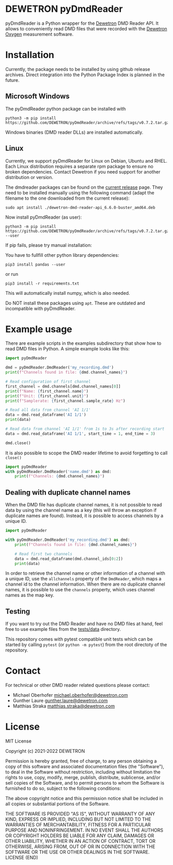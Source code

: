 # DEWETRON pyDmdReader

pyDmdReader is a Python wrapper for the [Dewetron](https://www.dewetron.com/) DMD Reader API.
It allows to conveniently read DMD files that were recorded with the [Dewetron Oxygen](https://www.dewetron.com/products/oxygen-measurement-software/) measurement software.

# Installation

Currently, the package needs to be installed by using github release archives.
Direct integration into the Python Package Index is planned in the future.

## Microsoft Windows

The pyDmdReader python package can be installed with

```
python3 -m pip install https://github.com/DEWETRON/pyDmdReader/archive/refs/tags/v0.7.2.tar.gz
```

Windows binaries (DMD reader DLLs) are installed automatically.

## Linux

Currently, we support pyDmdReader for Linux on Debian, Ubuntu and RHEL.
Each Linux distribution requires a separate rpm package to ensure no broken dependencies.
Contact Dewetron if you need support for another distribution or version.

The dmdreader packages can be found on the [current release](https://github.com/DEWETRON/pyDmdReader/releases/latest) page.
They need to be installed manually using the following command (adapt the filename to the one downloaded from the current release):

```
sudo apt install ./dewetron-dmd-reader-api_6.6.0-buster_amd64.deb
```

Now install pyDmdReader (as user):
```
python3 -m pip install https://github.com/DEWETRON/pyDmdReader/archive/refs/tags/v0.7.2.tar.gz --user
```

If pip fails, please try manual installation:

You have to fullfill other python library dependencies:

```
pip3 install pandas --user
```

or run
```
pip3 install -r requirements.txt
```

This will automatically install numpy, which is also needed.

Do NOT install these packages using `apt`.
These are outdated and incompatible with pyDmdReader.

# Example usage
There are example scripts in the examples subdirectory that show how to read DMD files in Python. A simple example looks like this:
```python
import pyDmdReader

dmd = pyDmdReader.DmdReader('my_recording.dmd')
print(f"Channels found in file: {dmd.channel_names}")

# Read configuration of first channel
first_channel = dmd.channels[dmd.channel_names[0]]
print(f"Name: {first_channel.name}")
print(f"Unit: {first_channel.unit}")
print(f"Samplerate: {first_channel.sample_rate} Hz")

# Read all data from channel 'AI 1/1'
data = dmd.read_dataframe('AI 1/1')
print(data)

# Read data from channel 'AI 1/1' from 1s to 3s after recording start
data = dmd.read_dataframe('AI 1/1', start_time = 1, end_time = 3)

dmd.close()
```

It is also possible to scope the DMD reader lifetime to avoid forgetting to call `close()`
```python
import pyDmdReader
with pyDmdReader.DmdReader('name.dmd') as dmd:
    print(f"Channels: {dmd.channel_names}")
```

## Dealing with duplicate channel names
When the DMD file has duplicate channel names, it is not possible to read data by using the channel name as a key (this will throw an exception if duplicate names are found).
Instead, it is possible to access channels by a unique ID.
```python
import pyDmdReader

with pyDmdReader.DmdReader('my_recording.dmd') as dmd:
    print(f"Channels found in file: {dmd.channel_names}")

    # Read first two channels
    data = dmd.read_dataframe(dmd.channel_ids[0:2])
    print(data)
```

In order to retrieve the channel name or other information of a channel with a unique ID, use the `allchannels` property of the `DmdReader`, which maps a channel id to the channel information.
When there are no duplicate channel names, it is possible to use the `channels` property, which uses channel names as the map key.

## Testing

If you want to try out the DMD Reader and have no DMD files at hand, feel free to use example files from the [tests/data](https://github.com/DEWETRON/pyDmdReader/tree/main/tests/data) directory.

This repository comes with pytest compatible unit tests which can be started by calling `pytest` (or `python -m pytest`) from the root directoty of the repository.


# Contact
For technical or other DMD reader related questions please contact:

- Michael Oberhofer <michael.oberhofer@dewetron.com>
- Gunther Laure <gunther.laure@dewetron.com>
- Matthias Straka <matthias.straka@dewetron.com>

# License
MIT License

Copyright (c) 2021-2022 DEWETRON

Permission is hereby granted, free of charge, to any person obtaining a copy
of this software and associated documentation files (the "Software"), to deal
in the Software without restriction, including without limitation the rights
to use, copy, modify, merge, publish, distribute, sublicense, and/or sell
copies of the Software, and to permit persons to whom the Software is
furnished to do so, subject to the following conditions:

The above copyright notice and this permission notice shall be included in all
copies or substantial portions of the Software.

THE SOFTWARE IS PROVIDED "AS IS", WITHOUT WARRANTY OF ANY KIND, EXPRESS OR
IMPLIED, INCLUDING BUT NOT LIMITED TO THE WARRANTIES OF MERCHANTABILITY,
FITNESS FOR A PARTICULAR PURPOSE AND NONINFRINGEMENT. IN NO EVENT SHALL THE
AUTHORS OR COPYRIGHT HOLDERS BE LIABLE FOR ANY CLAIM, DAMAGES OR OTHER
LIABILITY, WHETHER IN AN ACTION OF CONTRACT, TORT OR OTHERWISE, ARISING FROM,
OUT OF OR IN CONNECTION WITH THE SOFTWARE OR THE USE OR OTHER DEALINGS IN THE
SOFTWARE.
LICENSE (END)
